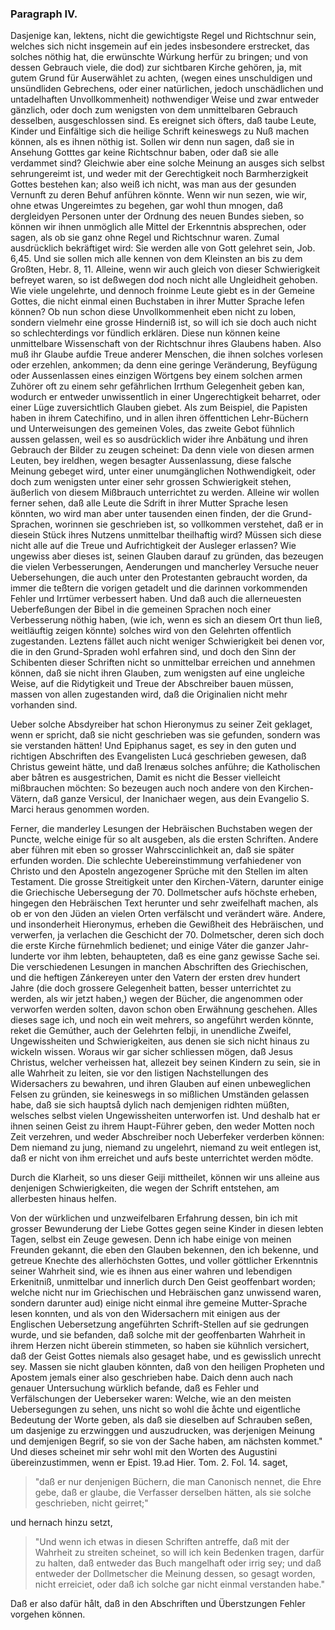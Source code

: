 <!-- Seite 124 -->

### Paragraph IV. ###

Dasjenige kan, lektens, nicht die gewichtigste
Regel und Richtschnur sein, welches sich nicht insgemein
auf ein jedes insbesondere erstrecket, das solches nöthig
hat, die erwünschte Wúrkung herfür zu bringen;
und von dessen Gebrauch viele, die dod) zur sichtbaren
Kirche gehören, ja, mit gutem Grund für Auserwählet
zu achten, (wegen eines unschuldigen und unsündliden
Gebrechens, oder einer natürlichen, jedoch unschädlichen
und untadelhaften Unvollkommenheit) nothwendiger<!-- Seite 125 --><!-- content-0103.xml -->
Weise und zwar entweder gänzlich, oder doch zum
wenigsten von dem unmittelbaren Gebrauch desselben, 
ausgeschlossen sind. Es ereignet sich öfters, daß taube
Leute, Kinder und Einfältige sich die heilige Schrift keineswegs
zu Nuß machen können, als es ihnen nöthig ist.
Sollen wir denn nun sagen, daß sie in Ansehung Gotttes
gar keine Richtschnur baben, oder daß sie alle verdammet
sind? Gleichwie aber eine solche Meinung an
ausges sich selbst sehrungereimt ist, und weder mit der Gerechtigkeit
noch Barmherzigkeit Gottes bestehen kan; also
weiß ich nicht, was man aus der gesunden Vernunft zu
deren Behuf anführen könnte. Wenn wir nun sezen,
wie wir, ohne etwas Ungereimtes zu begehen, gar wohl
thun mnogen, daß dergleidyen Personen unter der Ordnung
des neuen Bundes sieben, so können wir ihnen unmöglich
alle Mittel der Erkenntnis absprechen, oder sagen,
als ob sie ganz ohne Regel und Richtschnur waren.
Zumal ausdrücklich bekräftiget wird: Sie werden
alle von Gott gelehret sein, Job. 6,45. Und sie
sollen mich alle kennen von dem Kleinsten an bis zu
dem Großten, Hebr. 8, 11. Alleine, wenn wir auch
gleich von dieser Schwierigkeit befreyet waren, so ist
deßwegen dod noch nicht alle Ungleidheit gehoben.
Wie viele ungelehrte, und dennoch froinme Leute giebt
es in der Gemeine Gottes, die nicht einmal einen Buchstaben
in ihrer Mutter Sprache lefen können? Ob nun
schon diese Unvollkommenheit eben nicht zu loben, sondern
vielmehr eine grosse Hinderniß ist, so will ich sie doch
auch nicht so schlechterdings vor fündlich erklären. Diese
nun können keine unmittelbare Wissenschaft von der
Richtschnur ihres Glaubens haben. Also muß ihr
Glaube aufdie Treue anderer Menschen, die ihnen solches
vorlesen oder erzehlen, ankommen; da denn eine
geringe Veränderung, Beyfügung oder Aussenlassen
eines einzigen Wörtgens bey einem solchen armen Zuhörer
oft zu einem sehr gefährlichen Irrthum Gelegenheit<!-- Seite 126 --><!-- content-0111.xml -->
geben kan, wodurch er entweder unwissentlich in einer
Ungerechtigkeit beharret, oder einer Lüge zuversichtlich
Glauben giebet. Als zum Beispiel, die Papisten
haben in ihrem Catechifino, und in allen ihren öffenttichen
Lehr-Büchern und Unterweisungen des gemeinen
Voles, das zweite Gebot fühnlich aussen gelassen,
weil es so ausdrücklich wider ihre Anbätung und ihren
Gebrauch der Bilder zu zeugen scheinet: Da denn viele
von diesen armen Leuten, bey ireldhen, wegen besagter
Aussenlassung, diese falsche Meinung gebeget wird, unter
einer unumgänglichen Nothwendigkeit, oder doch
zum wenigsten unter einer sehr grossen Schwierigkeit
stehen, äußerlich von diesem Mißbrauch unterrichtet zu
werden. Alleine wir wollen ferner sehen, daß alle Leute
die Sdrift in ihrer Mutter Sprache lesen könnten, wo
wird man aber unter tausenden einen finden, der die
Grund-Sprachen, worinnen sie geschrieben ist, so vollkommen
verstehet, daß er in diesein Stück ihres Nutzens
unmittelbar theilhaftig wird? Müssen sich diese
nicht alle auf die Treue und Aufrichtigkeit der Ausleger
erlassen? Wie ungewiss aber dieses ist, seinen Glauben
darauf zu gründen, das bezeugen die vielen Verbesserungen,
Aenderungen und mancherley Versuche neuer
Uebersehungen, die auch unter den Protestanten gebraucht
worden, da immer die teßtern die vorigen getadelt
und die darinnen vorkommenden Fehler und Irrtümer
verbessert haben. Und daß auch die allerneuesten
Ueberfeßungen der Bibel in die gemeinen Sprachen
noch einer Verbesserung nöthig haben, (wie ich, wenn
es sich an diesem Ort thun ließ, weitläuftig zeigen könnte)
solches wird von den Gelehrten offentlich zugestanden.
Leztens fället auch nicht weniger Schwierigkeit
bei denen vor, die in den Grund-Spraden wohl erfahren
sind, und doch den Sinn der Schibenten dieser
Schriften nicht so unmittelbar erreichen und annehmen
können, daß sie nicht ihren Glauben, zum wenigsten auf<!-- Seite 127 -->
eine ungleiche Weise, auf die Ridytigkeit und Treue der 
Abschreiber bauen müssen, massen von allen zugestanden 
wird, daß die Originalien nicht mehr vorhanden sind. 

Ueber solche Absdyreiber hat schon Hieronymus zu 
seiner Zeit geklaget, wenn er spricht, daß sie nicht geschrieben
was sie gefunden, sondern was sie verstanden
hätten! Und Epiphanus saget, es sey in den 
guten und richtigen Abschriften des Evangelisten 
Lucá geschrieben gewesen, daß Christus geweint 
hätte, und daß Irenæus solches anführe; die Katholischen
aber båtren es ausgestrichen, Damit es 
nicht die Besser vielleicht mißbrauchen möchten: 
So bezeugen auch noch andere von den Kirchen-Vätern,
daß ganze Versicul, der Inanichaer wegen, 
aus dein Evangelio S. Marci heraus genommen
worden. 

Ferner, die manderley Lesungen der Hebräischen
Buchstaben wegen der Puncte, welche einige für so alt
ausgeben, als die ersten Schriften. Andere aber führen
mit eben so grosser Wahrsccinlichkeit an, daß sie später
erfunden worden. Die schlechte Uebereinstimmung
verfahiedener von Christo und den Aposteln angezogener
Sprüche mit den Stellen im alten Testament. Die
grosse Streitigkeit unter den Kirchen-Vätern, darunter
einige die Griechische Uebersegung der 70. Dollmetscher
aufs höchste erheben, hingegen den Hebräischen
Text herunter und sehr zweifelhaft machen, als ob er
von den Jüden an vielen Orten verfälscht und verändert
wäre. Andere, und insonderheit Hieronymus, erheben
die Gewißheit des Hebräischen, und verwerfen, ja
verlachen die Geschicht der 70. Dolmetscher, deren sich
doch die erste Kirche fürnehmlich bedienet; und einige
Váter die ganzer Jahr-lunderte vor ihm lebten, behaupteten,
daß es eine ganz gewisse Sache sei. Die
verschiedenen Lesungen in manchen Abschriften des
Griechischen, und die heftigen Zánkereyen unter den<!-- Seite 128 -->
Vatern der ersten drev hundert Jahre (die doch grossere
Gelegenheit batten, besser unterrichtet zu werden, als
wir jetzt haben,) wegen der Bücher, die angenommen
oder verworfen werden solten, davon schon oben Erwähnung
geschehen. Alles dieses sage ich, und noch ein weit
mehrers, so angeführt werden könnte, reket die Gemúther,
auch der Gelehrten felbji, in unendliche Zweifel,
Ungewissheiten und Schwierigkeiten, aus denen sie sich
nicht hinaus zu wickeln wissen. Woraus wir gar sicher
schliessen mögen, daß Jesus Christus, welcher verheissen
hat, allezeit bey seinen Kindern zu sein, sie in alle
Wahrheit zu leiten, sie vor den listigen Nachstellungen
des Widersachers zu bewahren, und ihren Glauben auf
einen unbeweglichen Felsen zu gründen, sie keineswegs
in so mißlichen Umständen gelassen habe, daß sie
sich hauptså dylich nach demjenigen ridhten müßten, welsches
selbst vielen Ungewissheiten unterworfen ist. Und
deshalb
 hat er ihnen seinen Geist zu ihrem Haupt-Führer
geben, den weder Motten noch Zeit verzehren,
und weder Abschreiber noch Ueberfeker verderben
können: Dem niemand zu jung, niemand zu ungelehrt,
niemand zu weit entlegen ist, daß er nicht von ihm erreichet
und aufs beste unterrichtet werden mödte.

Durch die Klarheit, so uns dieser Geiji mittheilet,
können wir uns alleine aus denjenigen Schwierigkeiten,
die wegen der Schrift entstehen, am allerbesten
hinaus helfen.

Von der würklichen und unzweifelbaren Erfahrung
dessen, bin ich mit grosser Bewunderung der Liebe
Gottes gegen seine Kinder in diesen lebten Tagen,
selbst ein Zeuge gewesen. Denn ich habe einige von
meinen Freunden gekannt, die eben den Glauben bekennen,
den ich bekenne, und getreue Knechte des allerhöchsten
Gottes, und voller göttlicher Erkenntnis seiner
Wahrheit sind, wie es ihnen aus einer wahren und lebendigen
Erkenitniß, unmittelbar und innerlich durch<!-- Seite 129 -->
Den Geist geoffenbart worden; welche nicht nur im
Griechischen und Hebräischen ganz unwissend waren,
sondern darunter aud) einige nicht einmal ihre gemeine
Mutter-Sprache lesen konnten, und als von den Widersachern
mit einigen aus der Englischen Uebersetzung 
angeführten Schrift-Stellen auf sie gedrungen wurde, 
und sie befanden, daß solche mit der geoffenbarten 
Wahrheit in ihrem Herzen nicht überein stimmeten, so 
haben sie kühnlich versichert, daß der Geist Gottes niemals
also gesaget habe, und es gewisslich unrecht sey. 
Massen sie nicht glauben könnten, daß von den heiligen 
Propheten und Apostem jemals einer also geschrieben 
habe. Daich denn auch nach genauer Untersuchung 
würklich befande, daß es Fehler und Verfälschungen 
der Ueberseker waren: Welche, wie an den meisten 
Uebersegungen zu sehen, uns nicht so wohl die åchte und 
eigentliche Bedeutung der Worte geben, als daß sie 
dieselben auf Schrauben seßen, um dasjenige zu erzwinggen
und auszudrucken, was derjenigen Meinung und 
demjenigen Begrif, so sie von der Sache haben, am 
nächsten kommet." Und dieses scheinet mir sehr wohl 
mit den Worten des Augustini übereinzustimmen, wenn 
er Epist. 19.ad Hier. Tom. 2. Fol. 14. saget, 

   > "daß 
   er nur denjenigen Büchern, die man Canonisch nennet,
   die Ehre gebe, daß er glaube, die Verfasser derselben
   hätten, als sie solche geschrieben, nicht geirret;"
   
und hernach hinzu setzt, 

   > "Und wenn ich etwas in diesen
   Schriften antreffe, daß mit der Wahrheit zu streiten
   scheinet, so will ich kein Bedenken tragen, darfür zu 
   halten, daß entweder das Buch mangelhaft oder irrig 
   sey; und daß entweder der Dollmetscher die Meinung
   dessen, so gesagt worden, nicht erreiciet, oder 
   daß ich solche gar nicht einmal verstanden habe."
   
Daß er also dafür hålt, daß in den Abschriften und
Überstzungen Fehler vorgehen können.

